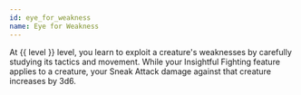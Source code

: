 ```yaml
---
id: eye_for_weakness
name: Eye for Weakness
---
```

At {{ level }} level, you learn to exploit a creature's weaknesses by carefully studying its tactics and movement. While
your Insightful Fighting feature applies to a creature, your Sneak Attack damage against that creature increases by 3d6.
